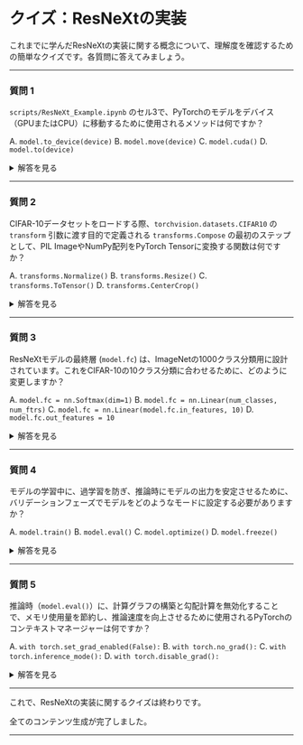 # クイズ：ResNeXtの実装

これまでに学んだResNeXtの実装に関する概念について、理解度を確認するための簡単なクイズです。各質問に答えてみましょう。

---

### 質問 1

`scripts/ResNeXt_Example.ipynb` のセル3で、PyTorchのモデルをデバイス（GPUまたはCPU）に移動するために使用されるメソッドは何ですか？

A. `model.to_device(device)`
B. `model.move(device)`
C. `model.cuda()`
D. `model.to(device)`

<details>
<summary>解答を見る</summary>
<p><b>D. `model.to(device)`</b></p>
<p>PyTorchでは、モデルやテンソルを指定されたデバイスに移動するために `to()` メソッドを使用します。</p>
</details>

---

### 質問 2

CIFAR-10データセットをロードする際、`torchvision.datasets.CIFAR10` の `transform` 引数に渡す目的で定義される `transforms.Compose` の最初のステップとして、PIL ImageやNumPy配列をPyTorch Tensorに変換する関数は何ですか？

A. `transforms.Normalize()`
B. `transforms.Resize()`
C. `transforms.ToTensor()`
D. `transforms.CenterCrop()`

<details>
<summary>解答を見る</summary>
<p><b>C. `transforms.ToTensor()`</b></p>
<p>画像データをPyTorchモデルが扱えるテンソル形式に変換するために、`ToTensor()` が最初に適用されます。</p>
</details>

---

### 質問 3

ResNeXtモデルの最終層 (`model.fc`) は、ImageNetの1000クラス分類用に設計されています。これをCIFAR-10の10クラス分類に合わせるために、どのように変更しますか？

A. `model.fc = nn.Softmax(dim=1)`
B. `model.fc = nn.Linear(num_classes, num_ftrs)`
C. `model.fc = nn.Linear(model.fc.in_features, 10)`
D. `model.fc.out_features = 10`

<details>
<summary>解答を見る</summary>
<p><b>C. `model.fc = nn.Linear(model.fc.in_features, 10)`</b></p>
<p>既存の全結合層の入力特徴量数（`in_features`）をそのままに、出力特徴量数をターゲットクラス数（10）に設定した新しい `nn.Linear` 層で置き換えます。</p>
</details>

---

### 質問 4

モデルの学習中に、過学習を防ぎ、推論時にモデルの出力を安定させるために、バリデーションフェーズでモデルをどのようなモードに設定する必要がありますか？

A. `model.train()`
B. `model.eval()`
C. `model.optimize()`
D. `model.freeze()`

<details>
<summary>解答を見る</summary>
<p><b>B. `model.eval()`</b></p>
<p>評価モードに設定することで、Dropout層が無効になり、Batch Normalization層は学習済みの平均と分散を使用するようになります。</p>
</details>

---

### 質問 5

推論時（`model.eval()`）に、計算グラフの構築と勾配計算を無効化することで、メモリ使用量を節約し、推論速度を向上させるために使用されるPyTorchのコンテキストマネージャーは何ですか？

A. `with torch.set_grad_enabled(False):`
B. `with torch.no_grad():`
C. `with torch.inference_mode():`
D. `with torch.disable_grad():`

<details>
<summary>解答を見る</summary>
<p><b>B. `with torch.no_grad():`</b></p>
<p>このコンテキストマネージャーは、そのブロック内のすべての計算で勾配計算を無効にします。</p>
</details>

---

これで、ResNeXtの実装に関するクイズは終わりです。

全てのコンテンツ生成が完了しました。

---